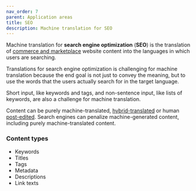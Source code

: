 ```yaml
---
nav_order: 7
parent: Application areas
title: SEO
description: Machine translation for SEO
---
```


Machine translation for **search engine optimization** \(**SEO**\) is the translation of [commerce and marketplace](/commerce-and-marketplaces) website content into the languages in which users are searching.

Translations for search engine optimization is challenging for machine translation because the end goal is not just to convey the meaning, but to use the words that the users actually search for in the target language.

Short input, like keywords and tags, and non-sentence input, like lists of keywords, are also a challenge for machine translation.

Content can be purely machine-translated, [hybrid-translated](/hybrid-translation) or human [post-edited](/post-editing).
Search engines can penalize machine-generated content, including purely machine-translated content.

### Content types

- Keywords
- Titles
- Tags
- Metadata
- Descriptions
- Link texts
